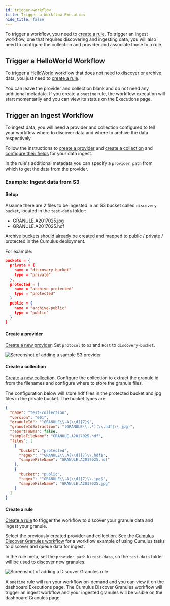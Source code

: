 ```yaml
---
id: trigger-workflow
title: Trigger a Workflow Execution
hide_title: false
---
```


To trigger a workflow, you need to [create a rule](../configuration/data-management-types#create-a-rule). To trigger an ingest workflow, one that requires discovering and ingesting data, you will also need to configure the collection and provider and associate those to a rule.

## Trigger a HelloWorld Workflow

To trigger a [HelloWorld workflow](../data-cookbooks/hello-world) that does not need to discover or archive data, you just need to [create a rule](../configuration/data-management-types#create-a-rule).

You can leave the provider and collection blank and do not need any additional metadata. If you create a `onetime` rule, the workflow execution will start momentarily and you can view its status on the Executions page.

## Trigger an Ingest Workflow

To ingest data, you will need a provider and collection configured to tell your workflow where to discover data and where to archive the data respectively.

Follow the instructions to [create a provider](../configuration/data-management-types#create-a-provider) and [create a collection](../configuration/data-management-types#create-a-collection) and [configure their fields](../data-cookbooks/setup#working-with-data-cookbooks) for your data ingest.

In the rule's additional metadata you can specify a `provider_path` from which to get the data from the provider.

### Example: Ingest data from S3

#### Setup

Assume there are 2 files to be ingested in an S3 bucket called `discovery-bucket`, located in the `test-data` folder:

- GRANULE.A2017025.jpg
- GRANULE.A2017025.hdf

Archive buckets should already be created and mapped to public / private / protected in the Cumulus deployment.

For example:

```json
buckets = {
  private = {
    name = "discovery-bucket"
    type = "private"
  },
  protected = {
    name = "archive-protected"
    type = "protected"
  }
  public = {
    name = "archive-public"
    type = "public"
  }
}
```

#### Create a provider

[Create a new provider](../configuration/data-management-types#create-a-provider). Set `protocol` to `S3` and `Host` to `discovery-bucket`.

![Screenshot of adding a sample S3 provider](assets/cd_add_s3_provider_form.png)

#### Create a collection

[Create a new collection](../configuration/data-management-types#create-a-collection). Configure the collection to extract the granule id from the filenames and configure where to store the granule files.

The configuration below will store hdf files in the protected bucket and jpg files in the private bucket. The bucket types are

```json
{
  "name": "test-collection",
  "version": "001",
  "granuleId": "^GRANULE\\.A[\\d]{7}$",
  "granuleIdExtraction": "(GRANULE\\..*)(\\.hdf|\\.jpg)",
  "reportToEms": false,
  "sampleFileName": "GRANULE.A2017025.hdf",
  "files": [
    {
      "bucket": "protected",
      "regex": "^GRANULE\\.A[\\d]{7}\\.hdf$",
      "sampleFileName": "GRANULE.A2017025.hdf"
    },
    {
      "bucket": "public",
      "regex": "^GRANULE\\.A[\\d]{7}\\.jpg$",
      "sampleFileName": "GRANULE.A2017025.jpg"
    }
  ]
}
```

#### Create a rule

[Create a rule](../configuration/data-management-types#create-a-rule) to trigger the workflow to discover your granule data and ingest your granule.

Select the previously created provider and collection. See the [Cumulus Discover Granules workflow](https://github.com/nasa/cumulus/blob/master/example/cumulus-tf/discover_granules_workflow.tf) for a workflow example of using Cumulus tasks to discover and queue data for ingest.

In the rule meta, set the `provider_path` to `test-data`, so the `test-data` folder will be used to discover new granules.

![Screenshot of adding a Discover Granules rule](assets/cd_add_discover_rule_form.png)

A `onetime` rule will run your workflow on-demand and you can view it on the dashboard Executions page. The Cumulus Discover Granules workflow will trigger an ingest workflow and your ingested granules will be visible on the dashboard Granules page.
